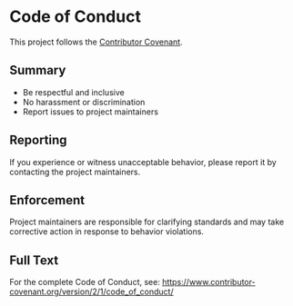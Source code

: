 # Code of Conduct

This project follows the [Contributor Covenant](https://www.contributor-covenant.org/).

## Summary

- Be respectful and inclusive
- No harassment or discrimination  
- Report issues to project maintainers

## Reporting

If you experience or witness unacceptable behavior, please report it by contacting the project maintainers.

## Enforcement

Project maintainers are responsible for clarifying standards and may take corrective action in response to behavior violations.

## Full Text

For the complete Code of Conduct, see: https://www.contributor-covenant.org/version/2/1/code_of_conduct/